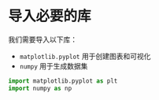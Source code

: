 # 导入必要的库

我们需要导入以下库：

- `matplotlib.pyplot` 用于创建图表和可视化
- `numpy` 用于生成数据集

```python
import matplotlib.pyplot as plt
import numpy as np
```
